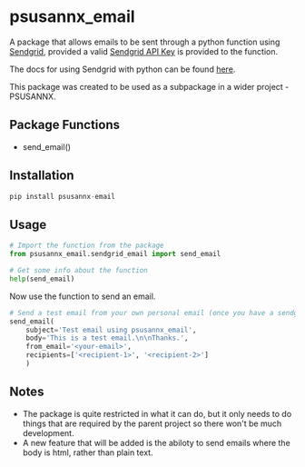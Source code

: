 # psusannx_email

A package that allows emails to be sent through a python function using [Sendgrid](https://www.sendgrid.com/), provided a valid [Sendgrid API Key](https://docs.sendgrid.com/ui/account-and-settings/api-keys#creating-an-api-key) is provided to the function.

The docs for using Sendgrid with python can be found [here](https://docs.sendgrid.com/for-developers/sending-email/quickstart-python).

This package was created to be used as a subpackage in a wider project - PSUSANNX.

## Package Functions

- send_email()

## Installation

```python
pip install psusannx-email
```

## Usage

```python
# Import the function from the package
from psusannx_email.sendgrid_email import send_email

# Get some info about the function
help(send_email) 
```

Now use the function to send an email.

```python
# Send a test email from your own personal email (once you have a sendgrid api key)
send_email(
    subject='Test email using psusannx_email', 
    body='This is a test email.\n\nThanks.',
    from_email='<your-email>',
    recipients=['<recipient-1>', '<recipient-2>']
    )
```

## Notes

- The package is quite restricted in what it can do, but it only needs to do things that are required by the parent project so there won't be much development.
- A new feature that will be added is the abiloty to send emails where the body is html, rather than plain text.
